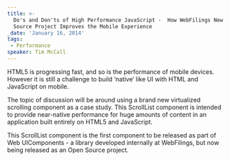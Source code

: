 ```yaml
---
title: >-
  Do's and Don'ts of High Performance JavaScript -  How WebFilings New Open
  Source Project Improves the Mobile Experience
_date: 'January 16, 2014'
tags:
 - Performance
speaker: Tim McCall
---
```


HTML5 is progressing fast, and so is the performance of mobile devices. However
it is still a challenge to build ‘native’ like UI with HTML and JavaScript on
mobile.

The topic of discussion will be around using a brand new virtualized scrolling
component as a case study. This ScrollList component is intended to provide
near-native performance for huge amounts of content in an application built
entirely on HTML5 and JavaScript.

This ScrollList component is the first component to be released as part of Web
UIComponents - a library developed internally at WebFilings, but now being
released as an Open Source project.
